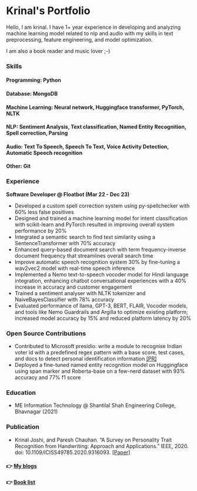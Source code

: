 # Krinal's Portfolio

Hello, I am krinal.
I have 1+ year experience in developing and analyzing machine learning model related to nlp and audio with my skills in text preprocessing, feature engineering, and model optimization.

I am also a book reader and music lover ;-)

### Skills
#### Programming: Python
#### Database: MongoDB
#### Machine Learning: Neural network, Huggingface transformer, PyTorch, NLTK
#### NLP: Sentiment Analysis, Text classification, Named Entity Recognition, Spell correction, Parsing
#### Audio: Text To Speech, Speech To Text, Voice Activity Detection, Automatic Speech recognition
#### Other: Git

### Experience
**Software Developer @ Floatbot (Mar 22 - Dec 23)**
- Developed a custom spell correction system using py-spellchecker with 60% less false positives
- Designed and trained a machine learning model for intent classification with scikit-learn and PyTorch resulted in improving overall system performance by 20%
- Integrated a semantic search to find text similarity using a SentenceTransformer with 70% accuracy
- Enhanced query-based document search with term frequency-inverse document frequency that streamlines overall search time
- Improve automatic speech recognition system 30% by fine-tuning a wav2vec2 model with real-time speech inference
- Implemented a Nemo text-to-speech vocoder model for Hindi language integration, enhancing chatbot conversational experiences with a 40% increase in accuracy and customer engagement
- Trained a sentiment analyser with NLTK tokenizer and NaiveBayesClassifier with 78% accuracy
- Evaluated performance of llama, GPT-3, BERT, FLAIR, Vocoder models, and tools like Nemo Guardrails and Argilla to optimize existing platform; increased model accuracy by 15% and reduced platform latency by 20%



### Open Source Contributions
- Contributed to Microsoft presidio: write a module to recognise Indian voter id with a predefined regex pattern with a base score, test cases, and docs to detect personal identification information [[PR]](https://github.com/microsoft/presidio/pull/1345)
- Deployed a fine-tuned named entity recognition model on Huggingface using span marker and Roberta-base on a few-nerd dataset with 93% accuracy and 77% f1 score

### Education
- <p>ME Information Technology @ Shantilal Shah Engineering College, Bhavnagar (2021)<p>

### Publication
- Krinal Joshi, and Paresh Chauhan. “A Survey on Personality Trait Recognition from Handwriting: Approach and Applications.” IEEE, 2020. doi: 10.1109/ICISS49785.2020.9316093. [[Paper]](https://ieeexplore.ieee.org/document/9316093)


#### 👉 [My blogs](my_blogs.md)

#### 👉 [Book list](book_list.md)
  
